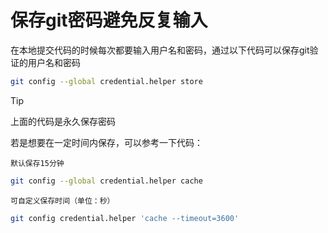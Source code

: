 # 保存git密码避免反复输入

在本地提交代码的时候每次都要输入用户名和密码，通过以下代码可以保存git验证的用户名和密码

```bash
git config --global credential.helper store
```
> [!tip]
> 上面的代码是永久保存密码

若是想要在一定时间内保存，可以参考一下代码：

<code>默认保存15分钟</code>

```bash
git config --global credential.helper cache
```
<code>可自定义保存时间（单位：秒）</code>

```bash
git config credential.helper 'cache --timeout=3600'
```
